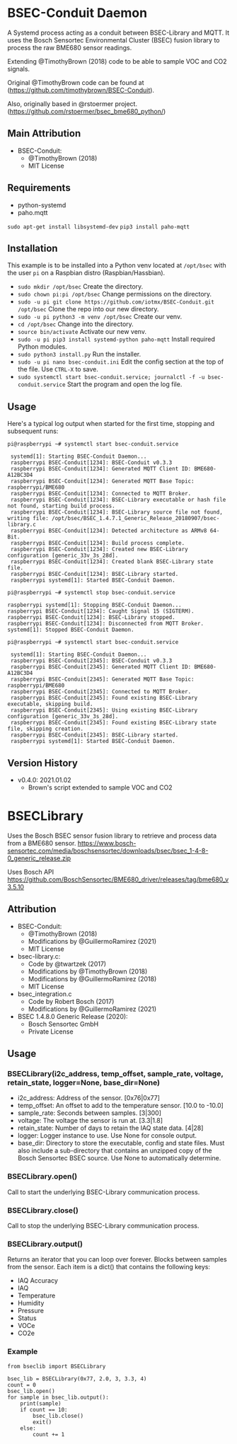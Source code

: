 # BSEC-Conduit Daemon
A Systemd process acting as a conduit between BSEC-Library and MQTT. It uses the Bosch Sensortec Environmental Cluster (BSEC)
fusion library to process the raw BME680 sensor readings.

Extending @TimothyBrown (2018) code to be able to sample VOC and CO2 signals.

Original @TimothyBrown code can be found at (https://github.com/timothybrown/BSEC-Conduit).

Also, originally based in @rstoermer project.
(https://github.com/rstoermer/bsec_bme680_python/)

## Main Attribution
- BSEC-Conduit:
    - @TimothyBrown (2018)
    - MIT License

## Requirements
- python-systemd
- paho.mqtt

`sudo apt-get install libsystemd-dev`
`pip3 install paho-mqtt`

## Installation
This example is to be installed into a Python venv located at `/opt/bsec` with the
user `pi` on a Raspbian distro (Raspbian/Hassbian). 

- `sudo mkdir /opt/bsec` Create the directory.
- `sudo chown pi:pi /opt/bsec` Change permissions on the directory.
- `sudo -u pi git clone https://github.com/iotmx/BSEC-Conduit.git /opt/bsec` Clone the repo into our new directory.
- `sudo -u pi python3 -m venv /opt/bsec` Create our venv.
- `cd /opt/bsec` Change into the directory.
- `source bin/activate` Activate our new venv.
- `sudo -u pi pip3 install systemd-python paho-mqtt` Install required Python modules.
- `sudo python3 install.py` Run the installer.
- `sudo -u pi nano bsec-conduit.ini` Edit the config section at the top of the file. Use `CTRL-X` to save.
- `sudo systemctl start bsec-conduit.service; journalctl -f -u bsec-conduit.service` Start the program and open the log file.

## Usage
Here's a typical log output when started for the first time, stopping and subsequent runs:

`pi@raspberrypi ~# systemctl start bsec-conduit.service`
```
 systemd[1]: Starting BSEC-Conduit Daemon...
 raspberrypi BSEC-Conduit[1234]: BSEC-Conduit v0.3.3
 raspberrypi BSEC-Conduit[1234]: Generated MQTT Client ID: BME680-A12BC3D4
 raspberrypi BSEC-Conduit[1234]: Generated MQTT Base Topic: raspberrypi/BME680
 raspberrypi BSEC-Conduit[1234]: Connected to MQTT Broker.
 raspberrypi BSEC-Conduit[1234]: BSEC-Library executable or hash file not found, starting build process.
 raspberrypi BSEC-Conduit[1234]: BSEC-Library source file not found, writing file: /opt/bsec/BSEC_1.4.7.1_Generic_Release_20180907/bsec-library.c
 raspberrypi BSEC-Conduit[1234]: Detected architecture as ARMv8 64-Bit.
 raspberrypi BSEC-Conduit[1234]: Build process complete.
 raspberrypi BSEC-Conduit[1234]: Created new BSEC-Library configuration [generic_33v_3s_28d].
 raspberrypi BSEC-Conduit[1234]: Created blank BSEC-Library state file.
 raspberrypi BSEC-Conduit[1234]: BSEC-Library started.
 raspberrypi systemd[1]: Started BSEC-Conduit Daemon.
```
`pi@raspberrypi ~# systemctl stop bsec-conduit.service`
```
raspberrypi systemd[1]: Stopping BSEC-Conduit Daemon...
raspberrypi BSEC-Conduit[1234]: Caught Signal 15 (SIGTERM).
raspberrypi BSEC-Conduit[1234]: BSEC-Library stopped.
raspberrypi BSEC-Conduit[1234]: Disconnected from MQTT Broker.
systemd[1]: Stopped BSEC-Conduit Daemon.
```
`pi@raspberrypi ~# systemctl start bsec-conduit.service`
```
 systemd[1]: Starting BSEC-Conduit Daemon...
 raspberrypi BSEC-Conduit[2345]: BSEC-Conduit v0.3.3
 raspberrypi BSEC-Conduit[2345]: Generated MQTT Client ID: BME680-A12BC3D4
 raspberrypi BSEC-Conduit[2345]: Generated MQTT Base Topic: raspberrypi/BME680
 raspberrypi BSEC-Conduit[2345]: Connected to MQTT Broker.
 raspberrypi BSEC-Conduit[2345]: Found existing BSEC-Library executable, skipping build.
 raspberrypi BSEC-Conduit[2345]: Using existing BSEC-Library configuration [generic_33v_3s_28d].
 raspberrypi BSEC-Conduit[2345]: Found existing BSEC-Library state file, skipping creation.
 raspberrypi BSEC-Conduit[2345]: BSEC-Library started.
 raspberrypi systemd[1]: Started BSEC-Conduit Daemon.
```

## Version History
- v0.4.0: 2021.01.02
    - Brown's script extended to sample VOC and CO2

# BSECLibrary
Uses the Bosch BSEC sensor fusion library to retrieve and process data from a BME680 sensor.
https://www.bosch-sensortec.com/media/boschsensortec/downloads/bsec/bsec_1-4-8-0_generic_release.zip

Uses Bosch API
https://github.com/BoschSensortec/BME680_driver/releases/tag/bme680_v3.5.10

## Attribution
- BSEC-Conduit:
  - @TimothyBrown (2018)
  - Modifications by @GuillermoRamirez (2021)
  - MIT License
- bsec-library.c:
  - Code by @twartzek (2017)
  - Modifications by @TimothyBrown (2018)
  - Modifications by @GuillermoRamirez (2018)
  - MIT License
- bsec_integration.c
  - Code by Robert Bosch (2017)
  - Modifications by @GuillermoRamirez (2021)
- BSEC 1.4.8.0 Generic Release (2020):
  - Bosch Sensortec GmbH
  - Private License

## Usage

### BSECLibrary(i2c_address, temp_offset, sample_rate, voltage, retain_state, logger=None, base_dir=None)
- i2c_address: Address of the sensor.                             [0x76|0x77]
- temp_offset: An offset to add to the temperature sensor.    [10.0 to -10.0]
- sample_rate: Seconds between samples.                               [3|300]
- voltage: The voltage the sensor is run at.                        [3.3|1.8]
- retain_state: Number of days to retain the IAQ state data.           [4|28]
- logger: Logger instance to use. Use None for console output.
- base_dir: Directory to store the executable, config and state files. Must also include a sub-directory that contains an unzipped copy of the Bosch Sensortec BSEC source. Use None to automatically determine.

### BSECLibrary.open()
Call to start the underlying BSEC-Library communication process.

### BSECLibrary.close()
Call to stop the underlying BSEC-Library communication process.

### BSECLibrary.output()
Returns an iterator that you can loop over forever. Blocks between samples from the sensor. Each item is a dict() that contains the following keys:
- IAQ Accuracy
- IAQ
- Temperature
- Humidity
- Pressure
- Status
- VOCe
- CO2e

### Example
```
from bseclib import BSECLibrary

bsec_lib = BSECLibrary(0x77, 2.0, 3, 3.3, 4)
count = 0
bsec_lib.open()
for sample in bsec_lib.output():
    print(sample)
    if count == 10:
        bsec_lib.close()
        exit()
    else:
        count += 1
```
